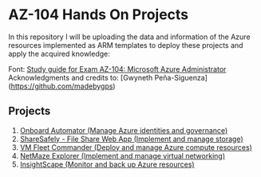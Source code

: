 # AZ-104 Hands On Projects

In this repository I will be uploading the data and information of the Azure resources implemented as ARM templates to deploy these projects and apply the acquired knowledge:

Font: [Study guide for Exam AZ-104: Microsoft Azure Administrator](https://learn.microsoft.com/certifications/resources/study-guides/az-104)
Acknowledgments and credits to: [Gwyneth Peña-Siguenza] (https://github.com/madebygps)

## Projects

1. [Onboard Automator (Manage Azure identities and governance)](./onboarder.md)
2. [ShareSafely - File Share Web App (Implement and manage storage)](./sharesafely.md)
3. [VM Fleet Commander (Deploy and manage Azure compute resources)](./vmfleetcommander.md)
4. [NetMaze Explorer (Implement and manage virtual networking)](./netmazeexplorer.md)
5. [InsightScape (Monitor and back up Azure resources)](./insightscape.md)
